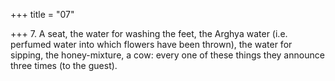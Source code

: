 +++
title = "07"

+++
7. A seat, the water for washing the feet, the Arghya water (i.e. perfumed water into which flowers have been thrown), the water for sipping, the honey-mixture, a cow: every one of these things they announce three times (to the guest).
